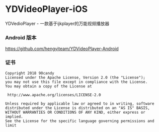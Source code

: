 # YDVideoPlayer-iOS

YDVedioPlayer - 一款基于ijkplayer的万能视频播放器

### Android 版本
https://github.com/hengyiteam/YDVideoPlayer-Android  

### 证书

```
Copyright 2018 90candy
Licensed under the Apache License, Version 2.0 (the "License");
you may not use this file except in compliance with the License.
You may obtain a copy of the License at

 http://www.apache.org/licenses/LICENSE-2.0

Unless required by applicable law or agreed to in writing, software
distributed under the License is distributed on an "AS IS" BASIS,
WITHOUT WARRANTIES OR CONDITIONS OF ANY KIND, either express or implied.
See the License for the specific language governing permissions and
limit
